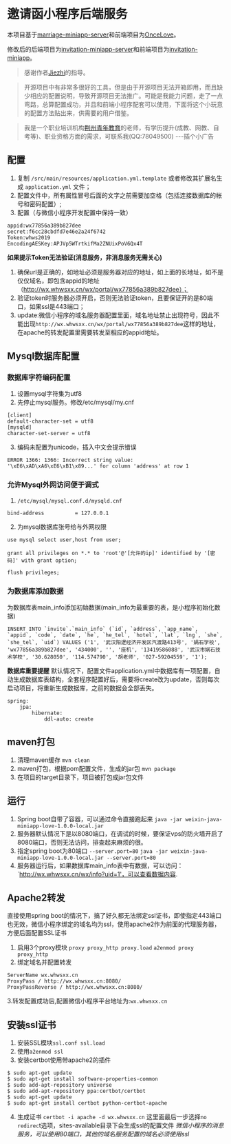 # 邀请函小程序后端服务
本项目基于[marriage-miniapp-server](https://github.com/Jiezhi/marriage-miniapp-server)和前端项目为[OnceLove](https://github.com/Jiezhi/OnceLove)。

修改后的后端项目为[invitation-miniapp-server](https://github.com/hrmzone/invitation-miniapp-server/)和前端项目为[invitation-miniapp](https://github.com/hrmzone/invitation-miniapp)。

> 感谢作者[Jiezhi](https://github.com/Jiezhi)的指导。

> 开源项目中有非常多很好的工具，但是由于开源项目无法开箱即用，而且缺少相应的配置说明，导致开源项目无法推广。可能是我能力问题，走了一点弯路，总算配置成功，并且和前端小程序配套可以使用，下面将这个小玩意的配置方法贴出来，供需要的用户借鉴。

> 我是一个职业培训机构[荆州青年教育](https://jzyouth.com)的老师，有学历提升(成教、网教、自考等)、职业资格方面的需求，可联系我(QQ:78049500)    ---插个小广告

## 配置
1. 复制 `/src/main/resources/application.yml.template` 或者修改其扩展名生成 `application.yml` 文件；
2. 配置文件中，所有属性冒号后面的文字之前需要加空格（包括连接数据库的帐号和密码配置）;
3. 配置（与微信小程序开发配置中保持一致）

```
appid:wx77856a389b827dee
secret:f6cc28cbdfd7e46e2a24f6742
Token:whws2019
EncodingAESKey:APJVp5WTrtkifMa2ZNUixPoV6Qx4T
```

**如果提示Token无法验证(消息服务，非消息服务无需关心)**

1. 确保url是正确的，如地址必须是服务器对应的地址，如上面的长地址，如不是仅仅域名，即包含appid的地址（http://wx.whwsxx.cn/wx/portal/wx77856a389b827dee）；
2. 验证token时服务器必须开启，否则无法验证token，且要保证开的是80端口，如果ssl是443端口；
3. update:微信小程序的域名服务器配置里面，域名地址禁止出现符号，因此不能出现`http://wx.whwsxx.cn/wx/portal/wx77856a389b827dee`这样的地址，在apache的转发配置里需要转发至相应的appid地址。

## Mysql数据库配置
### 数据库字符编码配置
1. 设置mysql字符集为utf8
2. 先停止mysql服务。修改/etc/mysql/my.cnf

```
[client]
default-character-set = utf8
[mysqld]
character-set-server = utf8
```

3. 编码未配置为unicode，插入中文会提示错误

```
ERROR 1366: 1366: Incorrect string value: '\xE6\xAD\xA6\xE6\xB1\x89...' for column 'address' at row 1
```

### 允许Mysql外网访问便于调式
1. `/etc/mysql/mysql.conf.d/mysqld.cnf`

```
bind-address          = 127.0.0.1
```

2. 为mysql数据库张号给与外网权限

```
use mysql select user,host from user;

grant all privileges on *.* to 'root'@'[允许的ip]' identified by '[密码]' with grant option;

flush privileges;
```

### 为数据库添加数据
为数据库表main_info添加初始数据(main_info为最重要的表，是小程序初始化数据)

```
INSERT INTO `invite`.`main_info` (`id`, `address`, `app_name`, `appid`, `code`, `date`, `he`, `he_tel`, `hotel`, `lat`, `lng`, `she`, `she_tel`, `uid`) VALUES ('1', '武汉阳逻经济开发区汽渡路413号', '娲石学校', 'wx77856a389b827dee', '434000', '', '座机', '13419586088', '武汉市娲石技术学校', '30.628050', '114.574790', '胡老师', '027-59204559', '1');
```
**数据库重要提醒**
默认情况下，配置文件application.yml中数据库有一项配置，自动生成数据库表结构，全套程序配置好后，需要将create改为update，否则每次启动项目，将重新生成数据库，之前的数据会全部丢失。
```
spring:
    jpa:
        hibernate:
            ddl-auto: create
```

## maven打包
1. 清理maven缓存
`mvn clean`
2. maven打包，根据pom配置文件，生成的jar包
`mvn package`
3. 在项目的target目录下，项目被打包成jar包文件


## 运行
1. Spring boot自带了容器，可以通过命令直接跑起来
`java -jar weixin-java-miniapp-love-1.0.0-local.jar`
2. 服务器默认情况下是以8080端口，在调试的时候，要保证vps的防火墙开启了8080端口，否则无法访问，排查起来麻烦的很。
3. 指定spring boot为80端口 `--server.port=80`
`java -jar weixin-java-miniapp-love-1.0.0-local.jar --server.port=80`
4. 服务器运行后，如果数据库main_info表中有数据，可以访问：`http://wx.whwsxx.cn/wx/info?uid=1'，可以查看数据内容.

## Apache2转发
直接使用spring boot的情况下，搞了好久都无法绑定ssl证书，即使指定443端口也无效，微信小程序绑定的域名均为ssl，使用apache2作为前面的代理服务器，方便后面配置SSL证书

1. 启用3个proxy模块 `proxy proxy_http proxy.load`
	`a2enmod proxy proxy_http`
2. 绑定域名并配置转发

```
ServerName wx.whwsxx.cn
ProxyPass / http://wx.whwsxx.cn:8080/
ProxyPassReverse / http://wx.whwsxx.cn:8080/
```
3.转发配置成功后,配置微信小程序平台地址为:`wx.whwsxx.cn`
## 安装ssl证书
1. 安装SSL模块`ssl.conf ssl.load`
2. 使用`a2enmod ssl`
3. 安装certbot使用带apache2的插件

```
$ sudo apt-get update
$ sudo apt-get install software-properties-common
$ sudo add-apt-repository universe
$ sudo add-apt-repository ppa:certbot/certbot
$ sudo apt-get update
$ sudo apt-get install certbot python-certbot-apache 
```
4. 生成证书
`certbot -i apache -d wx.whwsxx.cn`
这里面最后一步选择`no redirec`t选项，sites-available目录下会生成ssl的配置文件
*微信小程序的消息服务，可以使用80端口，其他的域名服务配置的域名必须使用ssl*

